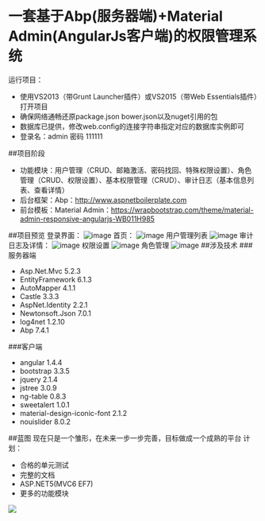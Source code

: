 # 一套基于Abp(服务器端)+Material Admin(AngularJs客户端)的权限管理系统
运行项目：
* 使用VS2013（带Grunt Launcher插件）或VS2015（带Web Essentials插件）打开项目
* 确保网络通畅还原package.json bower.json以及nuget引用的包
* 数据库已提供，修改web.config的连接字符串指定对应的数据库实例即可
* 登录名：admin 密码 111111

##项目阶段
* 功能模块：用户管理（CRUD、邮箱激活、密码找回、特殊权限设置）、角色管理（CRUD、权限设置）、基本权限管理（CRUD）、审计日志（基本信息列表、查看详情）
* 后台框架：Abp：http://www.aspnetboilerplate.com
* 前台模板：Material Admin：https://wrapbootstrap.com/theme/material-admin-responsive-angularjs-WB011H985

##项目预览
登录界面：
![image](https://github.com/fzrain/ProjectWithAbp/raw/master/doc/Login.png)
首页：
![image](https://github.com/fzrain/ProjectWithAbp/raw/master/doc/Home.png)
用户管理列表
![image](https://github.com/fzrain/ProjectWithAbp/raw/master/doc/UserManager.png)
审计日志及详情：
![image](https://github.com/fzrain/ProjectWithAbp/raw/master/doc/Audit.png)
权限设置
![image](https://github.com/fzrain/ProjectWithAbp/raw/master/doc/PermissionSetting.png)
角色管理
![image](https://github.com/fzrain/ProjectWithAbp/raw/master/doc/Role.png)
##涉及技术
###服务器端
* Asp.Net.Mvc 5.2.3
* EntityFramework 6.1.3
* AutoMapper 4.1.1
* Castle 3.3.3
* AspNet.Identity 2.2.1
* Newtonsoft.Json 7.0.1
* log4net 1.2.10
* Abp 7.4.1

###客户端
* angular 1.4.4
* bootstrap 3.3.5
* jquery 2.1.4
* jstree 3.0.9
* ng-table 0.8.3
* sweetalert 1.0.1
* material-design-iconic-font 2.1.2
* nouislider 8.0.2

##蓝图
现在只是一个雏形，在未来一步一步完善，目标做成一个成熟的平台
计划：
* 合格的单元测试
* 完整的文档
* ASP.NET5(MVC6 EF7)
* 更多的功能模块

<a href='https://shenghuo.alipay.com/send/payment/fill.htm?optEmail=250970574@qq.com&payAmount=20'> <img src='https://img.alipay.com/sys/personalprod/style/mc/btn-index.png' /> </a>
